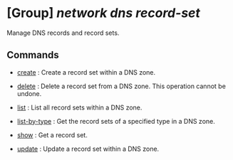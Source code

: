 # [Group] _network dns record-set_

Manage DNS records and record sets.

## Commands

- [create](/Commands/network/dns/record-set/_create.md)
: Create a record set within a DNS zone.

- [delete](/Commands/network/dns/record-set/_delete.md)
: Delete a record set from a DNS zone. This operation cannot be undone.

- [list](/Commands/network/dns/record-set/_list.md)
: List all record sets within a DNS zone.

- [list-by-type](/Commands/network/dns/record-set/_list-by-type.md)
: Get the record sets of a specified type in a DNS zone.

- [show](/Commands/network/dns/record-set/_show.md)
: Get a record set.

- [update](/Commands/network/dns/record-set/_update.md)
: Update a record set within a DNS zone.

